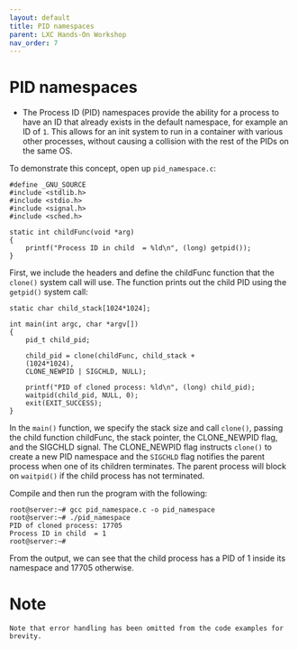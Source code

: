 ```yaml
---
layout: default
title: PID namespaces
parent: LXC Hands-On Workshop
nav_order: 7
---
```



# PID namespaces

- The Process ID (PID) namespaces provide the ability for a process to have an ID that already exists in the default namespace, 
for example an ID of `1`. This allows for an init system to run in a container with various other processes, without causing a collision with the rest of the PIDs on the same OS.

To demonstrate this concept, open up `pid_namespace.c`:

```
#define _GNU_SOURCE 
#include <stdlib.h> 
#include <stdio.h> 
#include <signal.h> 
#include <sched.h> 
 
static int childFunc(void *arg) 
{ 
    printf("Process ID in child  = %ld\n", (long) getpid()); 
} 

```
First, we include the headers and define the childFunc function that the `clone()` system call will use. 
The function prints out the child PID using the `getpid()` system call:
```
static char child_stack[1024*1024]; 
 
int main(int argc, char *argv[]) 
{ 
    pid_t child_pid; 
 
    child_pid = clone(childFunc, child_stack + 
    (1024*1024),      
    CLONE_NEWPID | SIGCHLD, NULL); 
 
    printf("PID of cloned process: %ld\n", (long) child_pid); 
    waitpid(child_pid, NULL, 0); 
    exit(EXIT_SUCCESS); 
} 

```

In the `main()` function, we specify the stack size and call `clone()`, passing the child function childFunc, 
the stack pointer, the CLONE_NEWPID flag, and the SIGCHLD signal. The CLONE_NEWPID flag instructs `clone()` to create a new PID namespace
and the `SIGCHLD` flag notifies the parent process when one of its children terminates. The parent process will block on `waitpid()` if the child process 
has not terminated.

Compile and then run the program with the following:

```
root@server:~# gcc pid_namespace.c -o pid_namespace
root@server:~# ./pid_namespace
PID of cloned process: 17705
Process ID in child  = 1
root@server:~#

```

From the output, we can see that the child process has a PID of 1 inside its namespace and 17705 otherwise.

# Note
```
Note that error handling has been omitted from the code examples for brevity.
```
